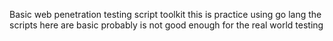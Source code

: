 Basic web penetration testing script toolkit 
this is practice using go lang 
the scripts here are basic probably is not good enough for the real world testing 
